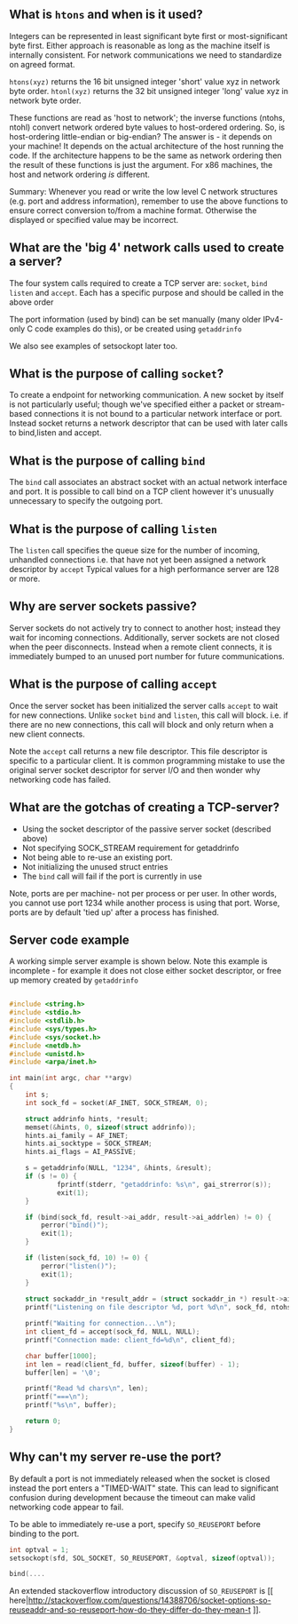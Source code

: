 ## What is `htons` and when is it used?

Integers can be represented in least significant byte first or most-significant byte first. Either approach is reasonable as long as the machine itself is internally consistent. For network communications we need to standardize on agreed format.

`htons(xyz)` returns the 16 bit unsigned integer 'short' value xyz in network byte order.
`htonl(xyz)` returns the 32 bit unsigned integer 'long' value xyz in network byte order.

These functions are read as 'host to network'; the inverse functions (ntohs, ntohl) convert network ordered byte values to host-ordered ordering. So, is host-ordering  little-endian or big-endian? The answer is - it depends on your machine! It depends on the actual architecture of the host running the code. If the architecture happens to be the same as network ordering then the result of these functions is just the argument. For x86 machines, the host and network ordering _is_ different.

Summary: Whenever you read or write the low level C network structures (e.g. port and address information), remember to use the above functions to ensure correct conversion to/from a machine format. Otherwise the displayed or specified value may be incorrect.

## What are the 'big 4' network calls used to create a server?

The four system calls required to create a TCP server are: `socket`, `bind` `listen` and `accept`. Each has a specific purpose and should be called in the above order

The port information (used by bind) can be set manually (many older IPv4-only C code examples do this), or be created using `getaddrinfo`

We also see examples of setsockopt later too.

## What is the purpose of calling `socket`?

To create a endpoint for networking communication. A new socket by itself is not particularly useful; though we've specified either a packet or stream-based connections it is not bound to a particular network interface or port. Instead socket returns a network descriptor that can be used with later calls to bind,listen and accept.

## What is the purpose of calling `bind`

The `bind` call associates an abstract socket with an actual network interface and port. It is possible to call bind on a TCP client however it's unusually unnecessary to specify the outgoing port.

## What is the purpose of calling `listen`
The `listen` call specifies the queue size for the number of incoming, unhandled connections i.e. that have not yet been assigned a network descriptor by `accept`
Typical values for a high performance server are 128 or more.

## Why are server sockets passive?
Server sockets do not actively try to connect to another host; instead they wait for incoming connections. Additionally, server sockets are not closed when the peer disconnects. Instead when a remote client connects, it is immediately bumped to an unused port number for future communications.

## What is the purpose of calling `accept`
Once the server socket has been initialized the server calls `accept` to wait for new connections. Unlike `socket` `bind` and `listen`, this call will block. i.e. if there are no new connections, this call will block and only return when a new client connects.

Note the `accept` call returns a new file descriptor. This file descriptor is specific to a particular client. It is common programming mistake to use the original server socket descriptor for server I/O and then wonder why networking code has failed.

## What are the gotchas of creating a TCP-server?

+ Using the socket descriptor of the passive server socket (described above)
+ Not specifying SOCK_STREAM requirement for getaddrinfo
+ Not being able to re-use an existing port.
+ Not initializing the unused struct entries
+ The `bind` call will fail if the port is currently in use

Note, ports are per machine- not per process or per user. In other words,  you cannot use port 1234 while another process is using that port. Worse, ports are by default 'tied up' after a process has finished.


## Server code example
A working simple server example is shown below. Note this example is incomplete - for example it does not close either socket descriptor, or free up memory created by `getaddrinfo`
```C

#include <string.h>
#include <stdio.h>
#include <stdlib.h>
#include <sys/types.h>
#include <sys/socket.h>
#include <netdb.h>
#include <unistd.h>
#include <arpa/inet.h>

int main(int argc, char **argv)
{
    int s;
    int sock_fd = socket(AF_INET, SOCK_STREAM, 0);

    struct addrinfo hints, *result;
    memset(&hints, 0, sizeof(struct addrinfo));
    hints.ai_family = AF_INET;
    hints.ai_socktype = SOCK_STREAM;
    hints.ai_flags = AI_PASSIVE;

    s = getaddrinfo(NULL, "1234", &hints, &result);
    if (s != 0) {
            fprintf(stderr, "getaddrinfo: %s\n", gai_strerror(s));
            exit(1);
    }

    if (bind(sock_fd, result->ai_addr, result->ai_addrlen) != 0) {
        perror("bind()");
        exit(1);
    }

    if (listen(sock_fd, 10) != 0) {
        perror("listen()");
        exit(1);
    }
    
    struct sockaddr_in *result_addr = (struct sockaddr_in *) result->ai_addr;
    printf("Listening on file descriptor %d, port %d\n", sock_fd, ntohs(result_addr->sin_port));

    printf("Waiting for connection...\n");
    int client_fd = accept(sock_fd, NULL, NULL);
    printf("Connection made: client_fd=%d\n", client_fd);

    char buffer[1000];
    int len = read(client_fd, buffer, sizeof(buffer) - 1);
    buffer[len] = '\0';

    printf("Read %d chars\n", len);
    printf("===\n");
    printf("%s\n", buffer);

    return 0;
}
```

## Why can't my server re-use the port?

By default a port is not immediately released when the socket is closed instead the port enters a "TIMED-WAIT" state. This can lead to significant confusion during development because the timeout can make valid networking code appear to fail.

 To be able to immediately re-use a port, specify `SO_REUSEPORT` before binding to the port.
```C
int optval = 1;
setsockopt(sfd, SOL_SOCKET, SO_REUSEPORT, &optval, sizeof(optval));

bind(....
```

An extended stackoverflow introductory discussion of `SO_REUSEPORT` is [[ here|http://stackoverflow.com/questions/14388706/socket-options-so-reuseaddr-and-so-reuseport-how-do-they-differ-do-they-mean-t ]].
